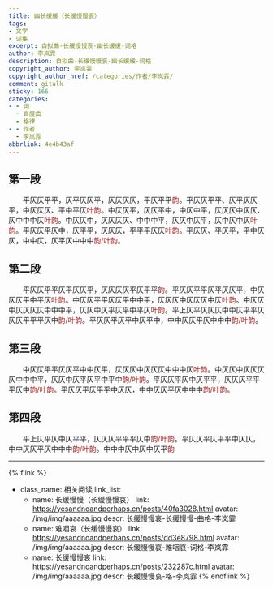 ```yaml
---
title: 幽长缓缓（长缓慢慢哀）
tags:
- 文学
- 词集
excerpt: 自拟曲-长缓慢慢哀-幽长缓缓-词格
author: 李岚霏
description: 自拟曲-长缓慢慢哀-幽长缓缓-词格
copyright_author: 李岚霏
copyright_author_href: /categories/作者/李岚霏/
comment: gitalk
sticky: 166
categories:
- - 词
  - 自度曲
  - 格律
- - 作者
  - 李岚霏
abbrlink: 4e4b43af
---
```


## 第一段

&emsp;&emsp;平仄仄平平，仄平仄仄平，仄仄仄仄，平仄平平<font color=a62121>韵</font>。平仄仄平平、仄平仄仄平，中仄仄仄、平中平仄<font color=a62121>叶韵</font>。中仄仄平，仄仄平中，中仄中平，仄仄仄中仄仄、仄中中中仄<font color=a62121>叶韵</font>。中仄仄中，仄仄仄仄、中中中平，仄仄中仄平，仄中仄中仄<font color=a62121>叶韵</font>。平仄仄平仄中，仄平平，仄仄仄，平平平仄仄<font color=a62121>叶韵</font>。平仄仄、平仄平，平中仄仄，中中仄，仄平仄中中中<font color=a62121>韵/叶韵</font>。

## 第二段

&emsp;&emsp;平仄仄平平仄平仄仄平，仄仄仄仄平仄平平<font color=a62121>韵</font>。平仄仄平平仄平仄仄平，中仄仄仄平中平仄<font color=a62121>叶韵</font>。中仄仄平平仄仄平中中平，仄仄仄中仄仄仄中仄<font color=a62121>叶韵</font>。中仄仄中仄仄仄仄中中中平，仄仄中仄平仄平中平仄<font color=a62121>叶韵</font>。平上仄平仄仄仄中中仄平平仄仄仄平平平仄中<font color=a62121>韵/叶韵</font>。平仄仄平仄平中仄平中，中中仄仄平仄中中中<font color=a62121>韵/叶韵</font>。

## 第三段

&emsp;&emsp;中仄仄平平仄仄平中中仄平，仄仄仄中仄仄仄中中中仄<font color=a62121>叶韵</font>。中仄仄中仄仄仄仄中中中平，仄仄中仄平仄平中平中<font color=a62121>韵/叶韵</font>。平仄仄平仄中仄平平，仄仄仄平平平仄中<font color=a62121>韵/叶韵</font>。平仄仄平仄平平中仄仄，中中仄仄平仄中中中<font color=a62121>韵/叶韵</font>。

## 第四段

&emsp;&emsp;平上仄平仄中仄平平，仄仄仄平平平仄中<font color=a62121>韵/叶韵</font>。平仄仄平仄平平中仄仄，中中仄仄平仄中中中<font color=a62121>韵/叶韵</font>。中中中仄中仄中仄平<font color=a62121>韵</font>

---

{% flink %}
- class_name: 相关阅读
  link_list: 
    - name: 长缓慢慢（长缓慢慢哀）
      link: https://yesandnoandperhaps.cn/posts/40fa3028.html
      avatar: /img/img/aaaaaa.jpg
      descr: 长缓慢慢哀-长缓慢慢-曲格-李岚霏
    - name: 难咽哀（长缓慢慢哀）
      link: https://yesandnoandperhaps.cn/posts/dd3e8798.html
      avatar: /img/img/aaaaaa.jpg
      descr: 长缓慢慢哀-难咽哀-词格-李岚霏
    - name: 长缓慢慢哀
      link: https://yesandnoandperhaps.cn/posts/232287c.html
      avatar: /img/img/aaaaaa.jpg
      descr: 长缓慢慢哀-格-李岚霏
{% endflink %}
